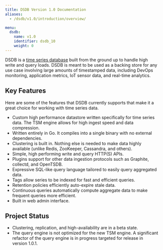 ```yaml
---
title: DSDB Version 1.0 Documentation
aliases:
  - /dsdb/v1.0/introduction/overview/

menu:
  dsdb:
    name: v1.0
    identifier: dsdb_10
    weight: 0
---
```


DSDB is a [time series database](https://en.wikipedia.org/wiki/Time_series_database) built from the ground up to handle high write and query loads.
DSDB is meant to be used as a backing store for any use case involving large amounts of timestamped data, including DevOps monitoring, application metrics, IoT sensor data, and real-time analytics.

## Key Features

Here are some of the features that DSDB currently supports that make it a great choice for working with time series data.

* Custom high performance datastore written specifically for time series data.
The TSM engine allows for high ingest speed and data compression.
* Written entirely in Go.
It compiles into a single binary with no external dependencies.
* Clustering is built in.
Nothing else is needed to make data highly available (unlike Redis, ZooKeeper, Cassandra, and others).
* Simple, high performing write and query HTTP(S) APIs.
* Plugins support for other data ingestion protocols such as Graphite, collectd, and OpenTSDB.
* Expressive SQL-like query language tailored to easily query aggregated data.
* Tags allow series to be indexed for fast and efficient queries.
* Retention policies efficiently auto-expire stale data.
* Continuous queries automatically compute aggregate data to make frequent queries more efficient.
* Built in web admin interface.

## Project Status

* Clustering, replication, and high-availability are in a beta state.
* The query engine is not optimized for the new TSM engine.
A significant refactor of the query engine is in progress targeted for release in version 1.0.1.
